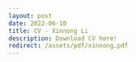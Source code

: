 ```yaml
---
layout: post
date: 2022-06-10 
title: CV - Xinnong Li
description: Download CV here!
redirect: /assets/pdf/xinnong.pdf
---
```



<!-- redirect: /assets/pdf/example_pdf.pdf -->
<!-- date: 2021-07-04 17:39:00 -->
<!-- description: you can also redirect to assets like pdf -->
